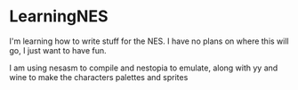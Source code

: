 # LearningNES
I'm learning how to write stuff for the NES. I have no plans on where this will go, I just want to have fun.

I am using nesasm to compile and nestopia to emulate, along with yy and wine to make the characters palettes and sprites
